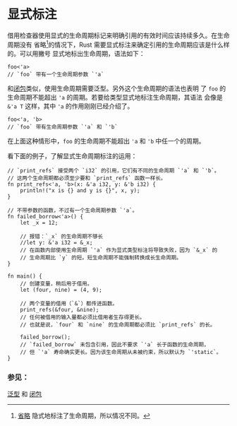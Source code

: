 # 显式标注

借用检查器使用显式的生命周期标记来明确引用的有效时间应该持续多久。在生命周期没有
省略[^1]的情况下，Rust 需要显式标注来确定引用的生命周期应该是什么样的。可以用撇号
显式地标出生命周期，语法如下：

```rust,ignore
foo<'a>
// `foo` 带有一个生命周期参数 `'a`
```

和[闭包][anonymity]类似，使用生命周期需要泛型。另外这个生命周期的语法也表明
了 `foo` 的生命周期不能超出 `'a` 的周期。若要给类型显式地标注生命周期，其语法
会像是 `&'a T` 这样，其中 `'a` 的作用刚刚已经介绍了。



```rust,ignore
foo<'a, 'b>
// `foo` 带有生命周期参数 `'a` 和 `'b`
```

在上面这种情形中，`foo` 的生命周期不能超出 `'a` 和 `'b` 中任一个的周期。

看下面的例子，了解显式生命周期标注的运用：

```rust,editable,ignore,mdbook-runnable
// `print_refs` 接受两个 `i32` 的引用，它们有不同的生命周期 `'a` 和 `'b`。
// 这两个生命周期都必须至少要和 `print_refs` 函数一样长。
fn print_refs<'a, 'b>(x: &'a i32, y: &'b i32) {
    println!("x is {} and y is {}", x, y);
}

// 不带参数的函数，不过有一个生命周期参数 `'a`。
fn failed_borrow<'a>() {
    let _x = 12;

    // 报错：`_x` 的生命周期不够长
    //let y: &'a i32 = &_x;
    // 在函数内部使用生命周期 `'a` 作为显式类型标注将导致失败，因为 `&_x` 的
    // 生命周期比 `y` 的短。短生命周期不能强制转换成长生命周期。
}

fn main() {
    // 创建变量，稍后用于借用。
    let (four, nine) = (4, 9);
    
    // 两个变量的借用（`&`）都传进函数。
    print_refs(&four, &nine);
    // 任何被借用的输入量都必须比借用者生存得更长。
    // 也就是说，`four` 和 `nine` 的生命周期都必须比 `print_refs` 的长。
    
    failed_borrow();
    // `failed_borrow` 未包含引用，因此不要求 `'a` 长于函数的生命周期，
    // 但 `'a` 寿命确实更长。因为该生命周期从未被约束，所以默认为 `'static`。
}
```

[^1]: [省略][elision] 隐式地标注了生命周期，所以情况不同。

### 参见：

[泛型][generics] 和 [闭包][closures]

[anonymity]: ./fn/closures/anonymity.html
[closures]: ./fn/closures.html
[elision]: elision.html
[generics]: ./generics.html
